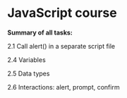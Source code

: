 # JavaScript course

**Summary of all tasks:**

2.1 Call alert() in a separate script file

2.4 Variables

2.5 Data types

2.6 Interactions: alert, prompt, confirm

